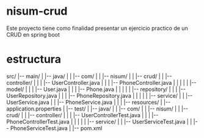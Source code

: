 # nisum-crud
Este proyecto tiene como finalidad presentar un ejercicio practico de un CRUD en spring boot

# estructura
src/
|-- main/
|   |-- java/
|   |   |-- com/
|   |       |-- nisum/
|   |           |-- crud/
|   |               |-- controller/
|   |               |   |-- UserController.java
|   |               |   |-- PhoneController.java
|   |               |
|   |               |-- model/
|   |               |   |-- User.java
|   |               |   |-- Phone.java
|   |               |
|   |               |-- repository/
|   |               |   |-- UserRepository.java
|   |               |   |-- PhoneRepository.java
|   |               |
|   |               |-- service/
|   |                   |-- UserService.java
|   |                   |-- PhoneService.java
|   |
|   |-- resources/
|       |-- application.properties
|
|-- test/
|   |-- java/
|   |   |-- com/
|   |       |-- nisum/
|   |           |-- crud/
|   |               |-- controller/
|   |               |   |-- UserControllerTest.java
|   |               |   |-- PhoneControllerTest.java
|   |               |
|   |               |-- service/
|   |                   |-- UserServiceTest.java
|   |                   |-- PhoneServiceTest.java
|
|-- pom.xml